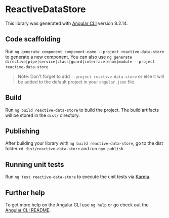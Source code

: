 # ReactiveDataStore

This library was generated with [Angular CLI](https://github.com/angular/angular-cli) version 8.2.14.

## Code scaffolding

Run `ng generate component component-name --project reactive-data-store` to generate a new component. You can also use `ng generate directive|pipe|service|class|guard|interface|enum|module --project reactive-data-store`.
> Note: Don't forget to add `--project reactive-data-store` or else it will be added to the default project in your `angular.json` file. 

## Build

Run `ng build reactive-data-store` to build the project. The build artifacts will be stored in the `dist/` directory.

## Publishing

After building your library with `ng build reactive-data-store`, go to the dist folder `cd dist/reactive-data-store` and run `npm publish`.

## Running unit tests

Run `ng test reactive-data-store` to execute the unit tests via [Karma](https://karma-runner.github.io).

## Further help

To get more help on the Angular CLI use `ng help` or go check out the [Angular CLI README](https://github.com/angular/angular-cli/blob/master/README.md).
